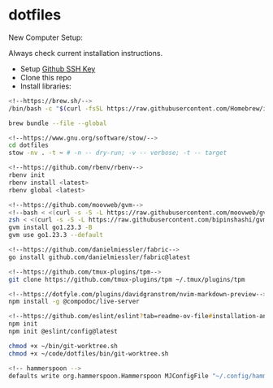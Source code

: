 # dotfiles

New Computer Setup:

Always check current installation instructions.

- Setup [Github SSH Key](https://docs.github.com/en/github/authenticating-to-github/connecting-to-github-with-ssh/generating-a-new-ssh-key-and-adding-it-to-the-ssh-agent)
- Clone this repo
- Install libraries:

```zsh
<!--https://brew.sh/-->
/bin/bash -c "$(curl -fsSL https://raw.githubusercontent.com/Homebrew/install/HEAD/install.sh)"

brew bundle --file --global

<!--https://www.gnu.org/software/stow/-->
cd dotfiles
stow -nv . -t ~ # -n -- dry-run; -v -- verbose; -t -- target

<!--https://github.com/rbenv/rbenv-->
rbenv init
rbenv install <latest>
rbenv global <latest>

<!--https://github.com/moovweb/gvm-->
<!--bash < <(curl -s -S -L https://raw.githubusercontent.com/moovweb/gvm/master/binscripts/gvm-installer)-->
zsh < <(curl -s -S -L https://raw.githubusercontent.com/bipinshashi/gvm/refs/heads/fix/zsh/binscripts/gvm-installer)
gvm install go1.23.3 -B
gvm use go1.23.3 --default

<!--https://github.com/danielmiessler/fabric-->
go install github.com/danielmiessler/fabric@latest

<!--https://github.com/tmux-plugins/tpm-->
git clone https://github.com/tmux-plugins/tpm ~/.tmux/plugins/tpm

<!--https://dotfyle.com/plugins/davidgranstrom/nvim-markdown-preview-->
npm install -g @compodoc/live-server

<!--https://github.com/eslint/eslint?tab=readme-ov-file#installation-and-usage-->
npm init
npm init @eslint/config@latest

chmod +x ~/bin/git-worktree.sh
chmod +x ~/code/dotfiles/bin/git-worktree.sh

<!-- hammerspoon -->
defaults write org.hammerspoon.Hammerspoon MJConfigFile "~/.config/hammerspoon/init.lua"
```
